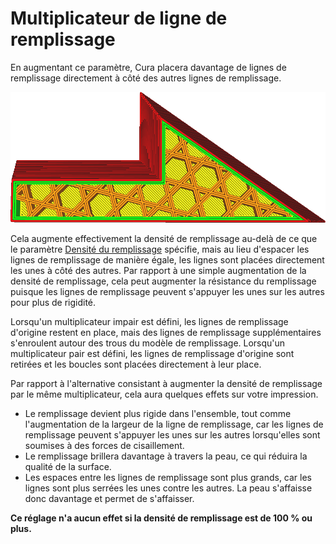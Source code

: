 Multiplicateur de ligne de remplissage
===

En augmentant ce paramètre, Cura placera davantage de lignes de remplissage directement à côté des autres lignes de remplissage.

![Multiplié par 3](../../../articles/images/infill_multiplier.png)

Cela augmente effectivement la densité de remplissage au-delà de ce que le paramètre [Densité du remplissage](infill_sparse_density.md) spécifie, mais au lieu d'espacer les lignes de remplissage de manière égale, les lignes sont placées directement les unes à côté des autres. Par rapport à une simple augmentation de la densité de remplissage, cela peut augmenter la résistance du remplissage puisque les lignes de remplissage peuvent s'appuyer les unes sur les autres pour plus de rigidité.

Lorsqu'un multiplicateur impair est défini, les lignes de remplissage d'origine restent en place, mais des lignes de remplissage supplémentaires s'enroulent autour des trous du modèle de remplissage. Lorsqu'un multiplicateur pair est défini, les lignes de remplissage d'origine sont retirées et les boucles sont placées directement à leur place.

Par rapport à l'alternative consistant à augmenter la densité de remplissage par le même multiplicateur, cela aura quelques effets sur votre impression.
* Le remplissage devient plus rigide dans l'ensemble, tout comme l'augmentation de la largeur de la ligne de remplissage, car les lignes de remplissage peuvent s'appuyer les unes sur les autres lorsqu'elles sont soumises à des forces de cisaillement.
* Le remplissage brillera davantage à travers la peau, ce qui réduira la qualité de la surface.
* Les espaces entre les lignes de remplissage sont plus grands, car les lignes sont plus serrées les unes contre les autres. La peau s'affaisse donc davantage et permet de s'affaisser.

**Ce réglage n'a aucun effet si la densité de remplissage est de 100 % ou plus.**
